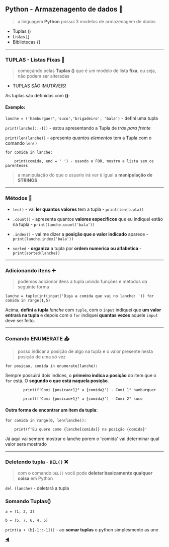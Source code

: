 ## Python - Armazenagento de dados :bookmark_tabs:
> a linguagem **Python** possui 3 modelos de armazenagem de dados

* Tuplas ()
* Listas []
* Bibliotecas {}

---
### TUPLAS - Listas Fixas :pushpin:

> começando pelas **Tuplas ()** que é um modelo de lista **fixa**, ou seja, não podem ser alteradas

* TUPLAS SÃO IMUTÁVEIS!

As tuplas são definidas com **()**:

#### Exemplo:

`lanche = ('hamburguer','suco','brigadeiro', 'bala')` - defini uma tupla

`print(lanche[::-1])` - estou apresentando a Tupla de *trás para frente*

`print(len(lanche))` - apresento *quantos elementos* tem a Tupla com o comando `len()`

```
for comida in lanche:

    print(comida, end = ' ') - usando o FOR, mostro a lista sem os parenteses
```

> a manipulação do que o usuario irá ver é igual a **manipulação de STRINGS**

---
### Métodos :abacus:

* `len()` - vai **ler quantos valores** tem a tupla - `print(len(tupla))`

* `.count()` - apresenta quantos **valores especificos** que eu indiquei estão na tupla - `print(lanche.count('bala'))`

* `.index()` - vai me dizer a **posição que o valor indicado** aparece - `print(lanche.index('bala'))`

* `sorted` - **organiza** a tupla por **ordem numerica ou alfabetica** - `print(sorted(lanche))`

---
### Adicionando itens :heavy_plus_sign:
> podemos adicionar itens a tupla unindo funções e metodos da seguinte forma

`lanche = tuple(int(input('Diga a comida que vai no lanche: ')) for comida in range(1,5)`

Acima, **defini a tupla** *lanche* com `tuple`, com o `input` indiquei que **um valor entrará na tupla** e depois com o `for` indiquei **quantas vezes** aquele `imput` deve ser feito.

---
### Comando ENUMERATE :inbox_tray:

> posso indicar a posição de algo na tupla e o valor presente nesta posição de uma só vez

`for posicao, comida in enumerate(lanche):`

Sempre possuirá dois indices, o **primeiro indica a posição** do item que o `for` está. O **segundo o que está naquela posição**.

```
        print(f'Comi {posicao+1}° a {comida}') - Comi 1° hamburguer
        
        print(f'Comi {posicao+1}° a {comida}') - Comi 2° suco
```

#### Outra forma de encontrar um item da tupla:

```
for comida in range(0, len(lanche)):

    print(f'Eu quero come {lanche[comida]} na posição {comida}'
```

Já aqui vai sempre mostrar o lanche porem o 'comida' vai determinar qual valor sera mostrado

---
### Deletendo tupla - `DEL()` :x:

> com o comando `DEL()` você pode **deletar basicamente qualquer coisa** em Python

`del (lanche)` - deletará a tupla

### Somando Tuplas()

```
a = (1, 2, 3)

b = (5, 7, 6, 4, 5)
```
`print(a + (b[-1::-1]))` - ao **somar tuplas** o python simplesmente as une


[:arrow_backward:](https://github.com/duartecgustavo/Python-Progress/blob/master/conteudo/indice.md)
